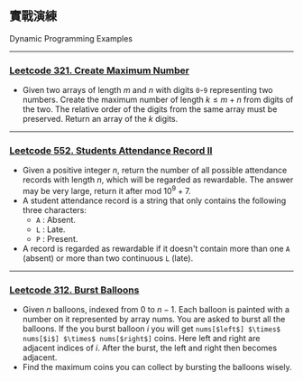 ## 實戰演練

Dynamic Programming Examples

---

### [Leetcode 321. Create Maximum Number](https://leetcode.com/problems/create-maximum-number/description/)

* Given two arrays of length $m$ and $n$ with digits `0`-`9` representing two numbers. Create the maximum number of length $k \le m + n$ from digits of the two. The relative order of the digits from the same array must be preserved. Return an array of the $k$ digits.

---

### [Leetcode 552. Students Attendance Record II](https://leetcode.com/problems/student-attendance-record-ii/description/)

* Given a positive integer $n$, return the number of all possible attendance records with length $n$, which will be regarded as rewardable. The answer may be very large, return it after mod $10^9 + 7$.
* A student attendance record is a string that only contains the following three characters:
  * `A` : Absent.
  * `L` : Late.
  * `P` : Present.
* A record is regarded as rewardable if it doesn't contain more than one `A` (absent) or more than two continuous `L` (late).

---

### [Leetcode 312. Burst Balloons](https://leetcode.com/problems/burst-balloons/description/)

* Given $n$ balloons, indexed from $0$ to $n-1$. Each balloon is painted with a number on it represented by array nums. You are asked to burst all the balloons. If the you burst balloon $i$ you will get `nums[$left$] $\times$ nums[$i$] $\times$ nums[$right$]` coins. Here left and right are adjacent indices of $i$. After the burst, the left and right then becomes adjacent.
* Find the maximum coins you can collect by bursting the balloons wisely.